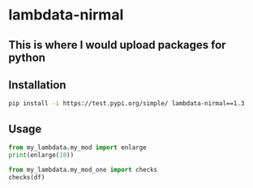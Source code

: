 # lambdata-nirmal

## This is where I would upload packages for python

## Installation
```sh
pip install -i https://test.pypi.org/simple/ lambdata-nirmal==1.3
```



## Usage


```py
from my_lambdata.my_mod import enlarge
print(enlarge(10))
```

```py
from my_lambdata.my_mod_one import checks
checks(df)
```
